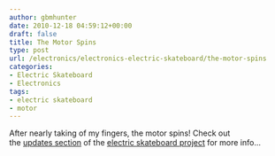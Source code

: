 ```yaml
---
author: gbmhunter
date: 2010-12-18 04:59:12+00:00
draft: false
title: The Motor Spins
type: post
url: /electronics/electronics-electric-skateboard/the-motor-spins
categories:
- Electric Skateboard
- Electronics
tags:
- electric skateboard
- motor
---
```


After nearly taking of my fingers, the motor spins! Check out the [updates section](/electronics/projects/electric-skateboard/electric-skateboard-updates) of the [electric skateboard project](/electronics/projects/electric-skateboard) for more info...
